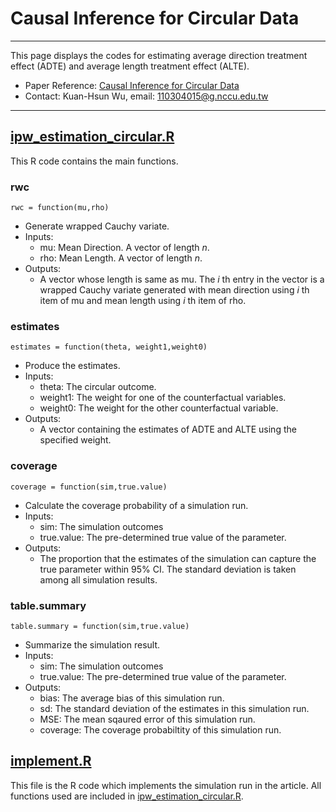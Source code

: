 # Causal Inference for Circular Data
-------------

This page displays the codes for estimating average direction treatment effect (ADTE) and average length treatment effect (ALTE).

* Paper Reference: [Causal Inference for Circular Data](https://github.com/kuanhsun/Causal-Inference-for-Circular-Data/blob/main/Causal_Inference_for_Circular_Data_0726.pdf)
* Contact: Kuan-Hsun Wu, email: 110304015@g.nccu.edu.tw
-------------
## [ipw_estimation_circular.R](https://github.com/kuanhsun/Causal-Inference-for-Circular-Data/blob/main/ipw_estimation_circular.R)
This R code contains the main functions. 

### rwc
```rwc = function(mu,rho)```
* Generate wrapped Cauchy variate.
* Inputs:
  - mu: Mean Direction. A vector of length $n$.
  - rho: Mean Length. A vector of length $n$.
* Outputs:
  - A vector whose length is same as mu. The $i$ th entry in the vector is a wrapped Cauchy variate generated with mean direction using $i$ th item of mu and mean length using $i$ th item of rho.

### estimates
```estimates = function(theta, weight1,weight0)```
* Produce the estimates.
* Inputs:
  - theta: The circular outcome.
  -  weight1: The weight for one of the counterfactual variables.
  -  weight0: The weight for the other counterfactual variable.
* Outputs:
  - A vector containing the estimates of ADTE and ALTE using the specified weight.
 
### coverage
```coverage = function(sim,true.value)```
* Calculate the coverage probability of a simulation run.
* Inputs:
  - sim: The simulation outcomes
  - true.value: The pre-determined true value of the parameter.
* Outputs:
  - The proportion that the estimates of the simulation can capture the true parameter within $95\%$ CI. The standard deviation is taken among all simulation results.
 
### table.summary
```table.summary = function(sim,true.value)```
* Summarize the simulation result. 
* Inputs:
  - sim: The simulation outcomes
  - true.value: The pre-determined true value of the parameter.
* Outputs:
  - bias: The average bias of this simulation run. 
  - sd: The standard deviation of the estimates in this simulation run. 
  - MSE: The mean sqaured error of this simulation run. 
  - coverage: The coverage probabiltity of this simulation run.
 
## [implement.R](https://github.com/kuanhsun/Causal-Inference-for-Circular-Data/blob/main/implement.R)

This file is the R code which implements the simulation run in the article. All functions used are included in [ipw_estimation_circular.R](https://github.com/kuanhsun/Causal-Inference-for-Circular-Data/blob/main/ipw_estimation_circular.R).

